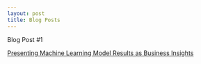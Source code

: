 ```yaml
---
layout: post
title: Blog Posts
---
```


Blog Post #1

[Presenting Machine Learning Model Results as Business Insights](blog_post_1.md)